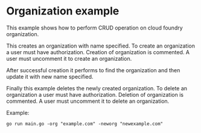 # Organization example

This example shows how to perform CRUD operation on cloud foundry organization.

This creates an organization with name specified. To create an organization a user must have authorization. 
Creation of organization is commented. A user must uncomment it to create an organization.

After successful creation it performs to find the organization and then update it with new name specified.

Finally this example deletes the newly created organization. To delete an organization a user must have authorization.
Deletion of organization is commented. A user must uncomment it to delete an organization.

Example:

```go run main.go -org "example.com" -neworg "newexample.com"```
